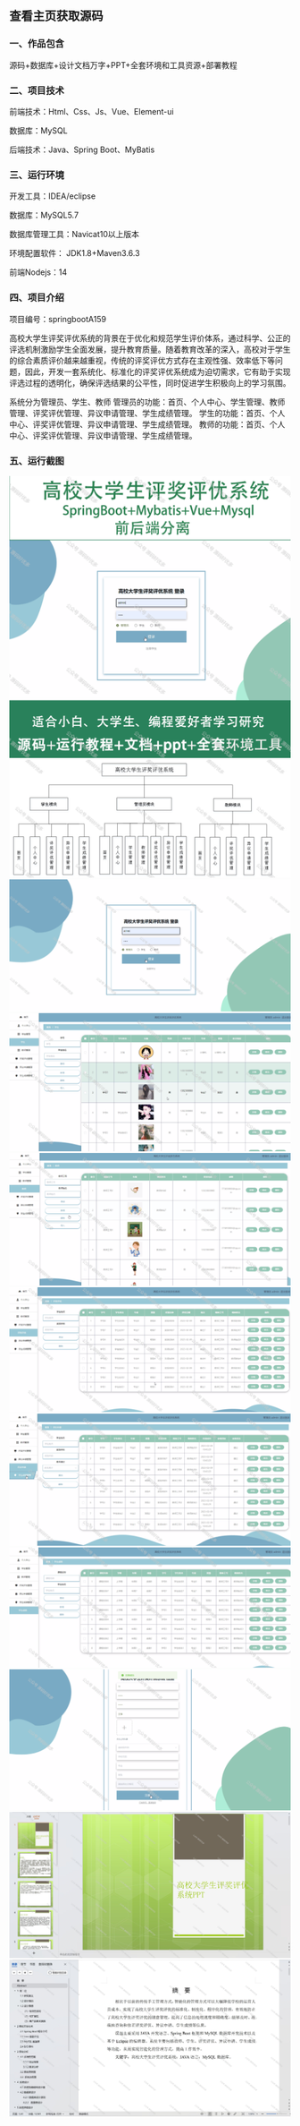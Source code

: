  
## 查看主页获取源码


### 一、作品包含

源码+数据库+设计文档万字+PPT+全套环境和工具资源+部署教程

### 二、项目技术

前端技术：Html、Css、Js、Vue、Element-ui

数据库：MySQL

后端技术：Java、Spring Boot、MyBatis

  

### 三、运行环境

开发工具：IDEA/eclipse

数据库：MySQL5.7

数据库管理工具：Navicat10以上版本

环境配置软件： JDK1.8+Maven3.6.3

前端Nodejs：14


### 四、项目介绍
项目编号：springbootA159

高校大学生评奖评优系统的背景在于优化和规范学生评价体系，通过科学、公正的评选机制激励学生全面发展，提升教育质量。随着教育改革的深入，高校对于学生的综合素质评价越来越重视，传统的评奖评优方式存在主观性强、效率低下等问题，因此，开发一套系统化、标准化的评奖评优系统成为迫切需求，它有助于实现评选过程的透明化，确保评选结果的公平性，同时促进学生积极向上的学习氛围。

系统分为管理员、学生、教师
管理员的功能：首页、个人中心、学生管理、教师管理、评奖评优管理、异议申请管理、学生成绩管理。
学生的功能：首页、个人中心、评奖评优管理、异议申请管理、学生成绩管理。
教师的功能：首页、个人中心、评奖评优管理、异议申请管理、学生成绩管理。

### 五、运行截图

![cover.png](./cover.png)
![1.jpg](./1.jpg)
![2.png](./2.png)
![3.png](./3.png)
![4.png](./4.png)
![5.png](./5.png)
![6.png](./6.png)
![7.png](./7.png)
![8.png](./8.png)
![9.png](./9.png)
![10.png](./10.png)




  
